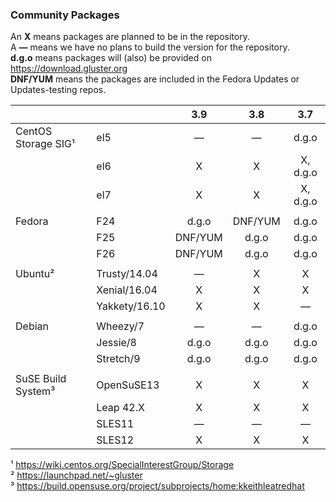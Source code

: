 ### Community Packages

An **X** means packages are planned to be in the repository.  
A **—** means we have no plans to build the version for the repository.  
**d.g.o** means packages will (also) be provided on https://download.gluster.org  
**DNF/YUM** means the packages are included in the Fedora Updates or Updates-testing repos.  

|                   |             |   3.9    |   3.8    |   3.7    |
|-------------------|-------------|:--------:|:--------:|:--------:|
|CentOS Storage SIG¹|el5          |    —     |    —     |   d.g.o  |
|                   |el6          |    X     |    X     | X, d.g.o |
|                   |el7          |    X     |    X     | X, d.g.o |
|                   |             |          |          |          |
|Fedora             |F24          |  d.g.o   | DNF/YUM  |  d.g.o   |
|                   |F25          | DNF/YUM  |  d.g.o   |  d.g.o   |
|                   |F26          | DNF/YUM  |  d.g.o   |  d.g.o   |
|                   |             |          |          |          |
|Ubuntu²            |Trusty/14.04 |    —     |    X     |    X     |
|                   |Xenial/16.04 |    X     |    X     |    X     |
|                   |Yakkety/16.10|    X     |    X     |    —     |
|                   |             |          |          |          |
|Debian             |Wheezy/7     |    —     |    —     |  d.g.o   |
|                   |Jessie/8     |  d.g.o   |  d.g.o   |  d.g.o   |
|                   |Stretch/9    |  d.g.o   |  d.g.o   |  d.g.o   |
|                   |             |          |          |          |
|SuSE Build System³ |OpenSuSE13   |    X     |    X     |    X     |
|                   |Leap 42.X    |    X     |    X     |    X     |
|                   |SLES11       |    —     |    —     |    —     |
|                   |SLES12       |    X     |    X     |    X     |

¹ https://wiki.centos.org/SpecialInterestGroup/Storage  
² https://launchpad.net/~gluster  
³ https://build.opensuse.org/project/subprojects/home:kkeithleatredhat  
